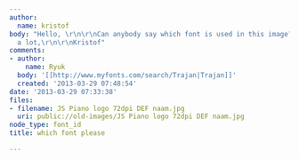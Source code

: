 ```yaml
---
author:
  name: kristof
body: "Hello, \r\n\r\nCan anybody say which font is used in this image?\r\n\r\nThanks
  a lot,\r\n\r\nKristof"
comments:
- author:
    name: Ryuk
  body: '[[http://www.myfonts.com/search/Trajan|Trajan]]'
  created: '2013-03-29 07:48:54'
date: '2013-03-29 07:33:38'
files:
- filename: JS Piano logo 72dpi DEF naam.jpg
  uri: public://old-images/JS Piano logo 72dpi DEF naam.jpg
node_type: font_id
title: which font please

---
```

